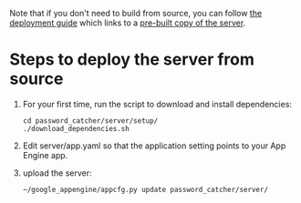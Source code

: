 Note that if you don't need to build from source, you can follow
[the deployment guide](https://docs.google.com/document/d/1Rz5NLa4chL5LL1rOhbQRicFetSWeCFmQS8MM5CcP7VM/edit#)
which links to a [pre-built copy of the server](https://drive.google.com/corp/drive/folders/0B2KF7pBZBW7ifmxuQ3pBajVsWmlYMnYzdE1DWXBEMW1MU2o2WGh5ZG9HOW54bXlWbHNWQ00).

# Steps to deploy the server from source

1. For your first time, run the script to download and install dependencies:

    ```shell
    cd password_catcher/server/setup/
    ./download_dependencies.sh
    ```

2. Edit server/app.yaml so that the application setting points to your App Engine app.

3. upload the server:

    ```shell
    ~/google_appengine/appcfg.py update password_catcher/server/

    ```

